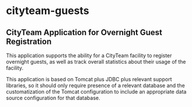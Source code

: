 # cityteam-guests
## CityTeam Application for Overnight Guest Registration

This application supports the ability for a CityTeam facility to register
overnight guests, as well as track overall statistics about their usage of
the facility.

This application is based on Tomcat plus JDBC plus relevant support libraries,
so it should only require presence of a relevant database and the customatization
of the Tomcat configuration to include an appropriate data source configuration
for that database.

